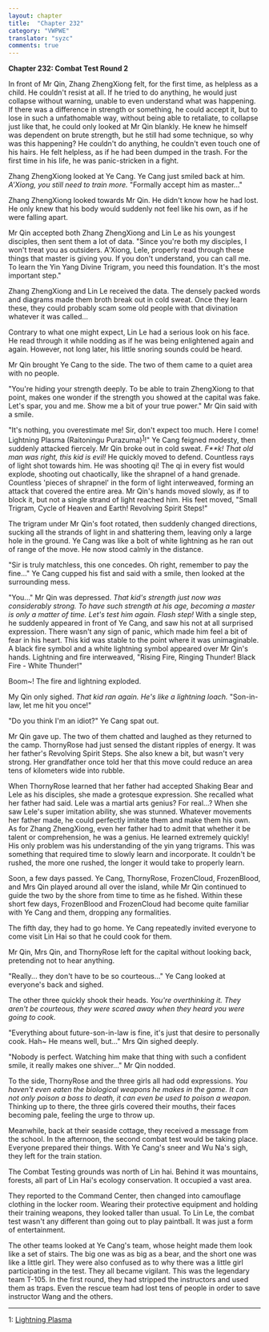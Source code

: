 ```yaml
---
layout: chapter
title:  "Chapter 232"
category: "VWPWE"
translator: "syzc"
comments: true
---
```


**Chapter 232: Combat Test Round 2**

In front of Mr Qin, Zhang ZhengXiong felt, for the first time, as helpless as a child. He couldn't resist at all. If he tried to do anything, he would just collapse without warning, unable to even understand what was happening. If there was a difference in strength or something, he could accept it, but to lose in such a unfathomable way, without being able to retaliate, to collapse just like that, he could only looked at Mr Qin blankly. He knew he himself was dependent on brute strength, but he still had some technique, so why was this happening? He couldn't do anything, he couldn't even touch one of his hairs. He felt helpless, as if he had been dumped in the trash. For the first time in his life, he was panic-stricken in a fight.

Zhang ZhengXiong looked at Ye Cang. Ye Cang just smiled back at him. *A'Xiong, you still need to train more.* "Formally accept him as master..."

Zhang ZhengXiong looked towards Mr Qin. He didn't know how he had lost. He only knew that his body would suddenly not feel like his own, as if he were falling apart.

Mr Qin accepted both Zhang ZhengXiong and Lin Le as his youngest disciples, then sent them a lot of data. "Since you're both my disciples, I won't treat you as outsiders. A'Xiong, Lele, properly read through these things that master is giving you. If you don't understand, you can call me. To learn the Yin Yang Divine Trigram, you need this foundation. It's the most important step."

Zhang ZhengXiong and Lin Le received the data. The densely packed words and diagrams made them broth break out in cold sweat. Once they learn these, they could probably scam some old people with that divination whatever it was called...

Contrary to what one might expect, Lin Le had a serious look on his face. He read through it while nodding as if he was being enlightened again and again. However, not long later, his little snoring sounds could be heard.

Mr Qin brought Ye Cang to the side. The two of them came to a quiet area with no people.

"You're hiding your strength deeply. To be able to train ZhengXiong to that point, makes one wonder if the strength you showed at the capital was fake. Let's spar, you and me. Show me a bit of your true power." Mr Qin said with a smile.

"It's nothing, you overestimate me! Sir, don't expect too much. Here I come! Lightning Plasma (Raitoningu Purazuma)<sup>[1](#footnote1)</sup>!" Ye Cang feigned modesty, then suddenly attacked fiercely. Mr Qin broke out in cold sweat. *F\*\*k! That old man was right, this kid is evil!* He quickly moved to defend. Countless rays of light shot towards him. He was shooting qi! The qi in every fist would explode, shooting out chaotically, like the shrapnel of a hand grenade. Countless 'pieces of shrapnel' in the form of light interweaved, forming an attack that covered the entire area. Mr Qin's hands moved slowly, as if to block it, but not a single strand of light reached him. His feet moved, "Small Trigram, Cycle of Heaven and Earth! Revolving Spirit Steps!"

The trigram under Mr Qin's foot rotated, then suddenly changed directions, sucking all the strands of light in and shattering them, leaving only a large hole in the ground. Ye Cang was like a bolt of white lightning as he ran out of range of the move. He now stood calmly in the distance.

"Sir is truly matchless, this one concedes. Oh right, remember to pay the fine..." Ye Cang cupped his fist and said with a smile, then looked at the surrounding mess. 

"You..." Mr Qin was depressed. *That kid's strength just now was considerably strong. To have such strength at his age, becoming a master is only a matter of time. Let's test him again. Flash step!* With a single step, he suddenly appeared in front of Ye Cang, and saw his not at all surprised expression. There wasn't any sign of panic, which made him feel a bit of fear in his heart. This kid was stable to the point where it was unimaginable. A black fire symbol and a white lightning symbol appeared over Mr Qin's hands. Lightning and fire interweaved, "Rising Fire, Ringing Thunder! Black Fire - White Thunder!"

Boom~! The fire and lightning exploded.

My Qin only sighed. *That kid ran again. He's like a lightning loach.* "Son-in-law, let me hit you once!"

"Do you think I'm an idiot?" Ye Cang spat out.

Mr Qin gave up. The two of them chatted and laughed as they returned to the camp. ThornyRose had just sensed the distant ripples of energy. It was her father's Revolving Spirit Steps. She also knew a bit, but wasn't very strong. Her grandfather once told her that this move could reduce an area tens of kilometers wide into rubble.

When ThornyRose learned that her father had accepted Shaking Bear and Lele as his disciples, she made a grotesque expression. She recalled what her father had said. Lele was a martial arts genius? For real...? When she saw Lele's super imitation ability, she was stunned. Whatever movements her father made, he could perfectly imitate them and make them his own. As for Zhang ZhengXiong, even her father had to admit that whether it be talent or comprehension, he was a genius. He learned extremely quickly! His only problem was his understanding of the yin yang trigrams. This was something that required time to slowly learn and incorporate. It couldn't be rushed, the more one rushed, the longer it would take to properly learn.

Soon, a few days passed. Ye Cang, ThornyRose, FrozenCloud, FrozenBlood, and Mrs Qin played around all over the island, while Mr Qin continued to guide the two by the shore from time to time as he fished. Within these short few days, FrozenBlood and FrozenCloud had become quite familiar with Ye Cang and them, dropping any formalities.

The fifth day, they had to go home. Ye Cang repeatedly invited everyone to come visit Lin Hai so that he could cook for them.

Mr Qin, Mrs Qin, and ThornyRose left for the capital without looking back, pretending not to hear anything.

"Really... they don't have to be so courteous..." Ye Cang looked at everyone's back and sighed.

The other three quickly shook their heads. *You're overthinking it. They aren't be courteous, they were scared away when they heard you were going to cook.*

"Everything about future-son-in-law is fine, it's just that desire to personally cook. Hah~ He means well, but..." Mrs Qin sighed deeply.

"Nobody is perfect. Watching him make that thing with such a confident smile, it really makes one shiver..." Mr Qin nodded.

To the side, ThornyRose and the three girls all had odd expressions. *You haven't even eaten the biological weapons he makes in the game. It can not only poison a boss to death, it can even be used to poison a weapon.* Thinking up to there, the three girls covered their mouths, their faces becoming pale, feeling the urge to throw up.

Meanwhile, back at their seaside cottage, they received a message from the school. In the afternoon, the second combat test would be taking place. Everyone prepared their things. With Ye Cang's sneer and Wu Na's sigh, they left for the train station.

The Combat Testing grounds was north of Lin hai. Behind it was mountains, forests, all part of Lin Hai's ecology conservation. It occupied a vast area.

They reported to the Command Center, then changed into camouflage clothing in the locker room. Wearing their protective equipment and holding their training weapons, they looked taller than usual. To Lin Le, the combat test wasn't any different than going out to play paintball. It was just a form of entertainment.

The other teams looked at Ye Cang's team, whose height made them look like a set of stairs. The big one was as big as a bear, and the short one was like a little girl. They were also confused as to why there was a little girl participating in the test. They all became vigilant. This was the legendary team T-105. In the first round, they had stripped the instructors and used them as traps. Even the rescue team had lost tens of people in order to save instructor Wang and the others.

---

<a name="footnote1">1</a>: <a href="https://www.youtube.com/watch?v=vaU_UOI8xB0"> Lightning Plasma </a>
